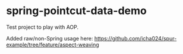 # spring-pointcut-data-demo

Test project to play with AOP.

Added raw/non-Spring usage here:
https://github.com/icha024/spur-example/tree/feature/aspect-weaving
